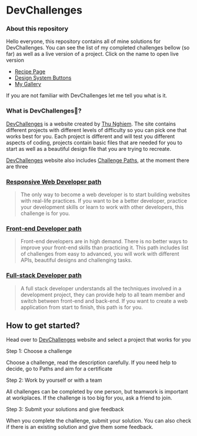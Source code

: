 # DevChallenges
### About this repository

Hello everyone, this repository contains all of mine solutions for DevChallenges. You can see the list of my completed challenges bellow (so far) as well as a live version of a project. Click on the name to open live version

- [Recipe Page](https://recipe-blog.vercel.app/)
- [Design System Buttons](https://designsystembuttons-1agz5qq58.vercel.app/)
- [My Gallery](https://mygallery.demanderbag.vercel.app/)

 If you are not familiar with DevChallenges let me tell you what is it.

 ### What is DevChallenges🤔?
[DevChallenges](https://devchallenges.io/challenges) is a website created by [Thu Nghiem](https://twitter.com/thunghiemdinh). The site contains different projects with different levels of difficulty so you can pick one that works best for you. Each project is different and will test you different aspects of coding, projects contain basic files that are needed for you to start as well as a beautiful design file that you are trying to recreate. 

[DevChallenges](https://devchallenges.io/challenges) website also includes [Challenge Paths](https://devchallenges.io/paths), at the moment there are three 

### [Responsive Web Developer path](https://devchallenges.io/paths/responsiveWebPaths)

>The only way to become a web developer is to start building websites with real-life practices. If you want to be a better developer, practice your development skills or learn to work with other developers, this challenge is for you.

### [Front-end Developer path](https://devchallenges.io/paths/frontEndPaths)

>Front-end developers are in high demand. There is no better ways to improve your front-end skills than practicing it. This path includes list of challenges from easy to advanced, you will work with different APIs, beautiful designs and challenging tasks.

### [Full-stack Developer path](https://devchallenges.io/paths/fullStackPaths)

>A full stack developer understands all the techniques involved in a development project, they can provide help to all team member and switch between front-end and back-end. If you want to create a web application from start to finish, this path is for you.

## How to get started?

Head over to [DevChallenges](https://devchallenges.io/challenges) website and select a project that works for you

Step 1: Choose a challenge

Choose a challenge, read the description carefully. If you need help to decide, go to Paths and aim for a certificate

Step 2: Work by yourself or with a team

All challenges can be completed by one person, but teamwork is important at workplaces. If the challenge is too big for you, ask a friend to join.

Step 3: Submit your solutions and give feedback

When you complete the challenge, submit your solution. You can also check if there is an existing solution and give them some feedback.